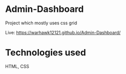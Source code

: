 # Admin-Dashboard
Project which mostly uses css grid

Live: https://warhawk12121.github.io/Admin-Dashboard/

# Technologies used
HTML, CSS
